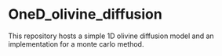 # OneD_olivine_diffusion
This repository hosts a simple 1D olivine diffusion model and an implementation for a monte carlo method.
